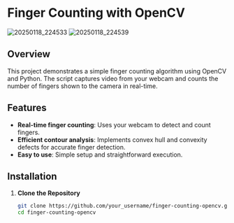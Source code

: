 
# Finger Counting with OpenCV

![20250118_224533](https://github.com/user-attachments/assets/5da4cc48-411d-4c64-9d97-f18b3b0514ce)
![20250118_224539](https://github.com/user-attachments/assets/fb01d3b3-7740-4e99-a14d-64fb9172650d)

## Overview

This project demonstrates a simple finger counting algorithm using OpenCV and Python. The script captures video from your webcam and counts the number of fingers shown to the camera in real-time.

## Features

- **Real-time finger counting**: Uses your webcam to detect and count fingers.
- **Efficient contour analysis**: Implements convex hull and convexity defects for accurate finger detection.
- **Easy to use**: Simple setup and straightforward execution.

## Installation

1. **Clone the Repository**
   ```bash
   git clone https://github.com/your_username/finger-counting-opencv.git
   cd finger-counting-opencv


